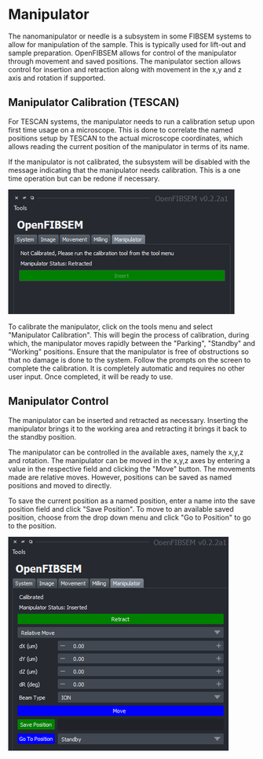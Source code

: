 # Manipulator

The nanomanipulator or needle is a subsystem in some FIBSEM systems to allow for manipulation of the sample. This is typically used for lift-out and sample preparation. OpenFIBSEM allows for control of the manipulator through movement and saved positions. The manipulator section allows control for insertion and retraction along with movement in the x,y and z axis and rotation if supported.

## Manipulator Calibration (TESCAN)

For TESCAN systems, the manipulator needs to run a calibration setup upon first time usage on a microscope. This is done to correlate the named positions setup by TESCAN to the actual microscope coordinates, which allows reading the current position of the manipulator in terms of its name.

If the manipulator is not calibrated, the subsystem will be disabled with the message indicating that the manipulator needs calibration. This is a one time operation but can be redone if necessary.

![calibration](../img/user_guide/manipulator/calibration.png)

To calibrate the manipulator, click on the tools menu and select "Manipulator Calibration". This will begin the process of calibration, during which, the manipulator moves rapidly between the "Parking", "Standby" and "Working" positions. Ensure that the manipulator is free of obstructions so that no damage is done to the system. Follow the prompts on the screen to complete the calibration. It is completely automatic and requires no other user input. Once completed, it will be ready to use.

## Manipulator Control

The manipulator can be inserted and retracted as necessary. Inserting the manipulator brings it to the working area and retracting it brings it back to the standby position. 

The manipulator can be controlled in the available axes, namely the x,y,z and rotation. The manipulator can be moved in the x,y,z axes by entering a value in the respective field and clicking the "Move" button. The movements made are relative moves. However, positions can be saved as named positions and moved to directly. 

To save the current position as a named position, enter a name into the save position field and click "Save Position".
To move to an available saved position, choose from the drop down menu and click "Go to Position" to go to the position.

![control](../img/user_guide/manipulator/control.png)

